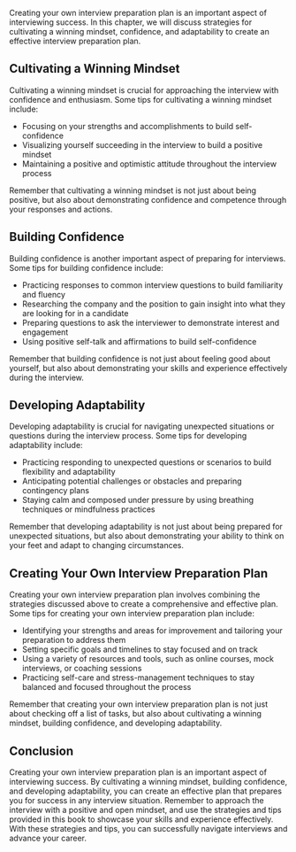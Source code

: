 
Creating your own interview preparation plan is an important aspect of interviewing success. In this chapter, we will discuss strategies for cultivating a winning mindset, confidence, and adaptability to create an effective interview preparation plan.

Cultivating a Winning Mindset
-----------------------------

Cultivating a winning mindset is crucial for approaching the interview with confidence and enthusiasm. Some tips for cultivating a winning mindset include:

* Focusing on your strengths and accomplishments to build self-confidence
* Visualizing yourself succeeding in the interview to build a positive mindset
* Maintaining a positive and optimistic attitude throughout the interview process

Remember that cultivating a winning mindset is not just about being positive, but also about demonstrating confidence and competence through your responses and actions.

Building Confidence
-------------------

Building confidence is another important aspect of preparing for interviews. Some tips for building confidence include:

* Practicing responses to common interview questions to build familiarity and fluency
* Researching the company and the position to gain insight into what they are looking for in a candidate
* Preparing questions to ask the interviewer to demonstrate interest and engagement
* Using positive self-talk and affirmations to build self-confidence

Remember that building confidence is not just about feeling good about yourself, but also about demonstrating your skills and experience effectively during the interview.

Developing Adaptability
-----------------------

Developing adaptability is crucial for navigating unexpected situations or questions during the interview process. Some tips for developing adaptability include:

* Practicing responding to unexpected questions or scenarios to build flexibility and adaptability
* Anticipating potential challenges or obstacles and preparing contingency plans
* Staying calm and composed under pressure by using breathing techniques or mindfulness practices

Remember that developing adaptability is not just about being prepared for unexpected situations, but also about demonstrating your ability to think on your feet and adapt to changing circumstances.

Creating Your Own Interview Preparation Plan
--------------------------------------------

Creating your own interview preparation plan involves combining the strategies discussed above to create a comprehensive and effective plan. Some tips for creating your own interview preparation plan include:

* Identifying your strengths and areas for improvement and tailoring your preparation to address them
* Setting specific goals and timelines to stay focused and on track
* Using a variety of resources and tools, such as online courses, mock interviews, or coaching sessions
* Practicing self-care and stress-management techniques to stay balanced and focused throughout the process

Remember that creating your own interview preparation plan is not just about checking off a list of tasks, but also about cultivating a winning mindset, building confidence, and developing adaptability.

Conclusion
----------

Creating your own interview preparation plan is an important aspect of interviewing success. By cultivating a winning mindset, building confidence, and developing adaptability, you can create an effective plan that prepares you for success in any interview situation. Remember to approach the interview with a positive and open mindset, and use the strategies and tips provided in this book to showcase your skills and experience effectively. With these strategies and tips, you can successfully navigate interviews and advance your career.

